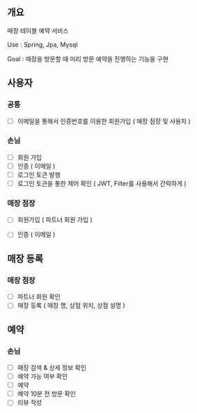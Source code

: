 ## 개요
매장 테이블 예약 서비스

Use : Spring, Jpa, Mysql

Goal : 매장을 방문할 때 미리 방문 예약을 진행하는 기능을 구현

## 사용자
### 공통
- [ ] 이메일을 통해서 인증번호를 이용한 회원가입 ( 매장 점장 및 사용자 )

### 손님
- [ ] 회원 가입
- [ ] 인증 ( 이메일 )
- [ ] 로그인 토큰 발행
- [ ] 로그인 토큰을 통한 제어 확인 ( JWT, Filter를 사용해서 간략하게 )

### 매장 점장
- [ ] 회원가입 ( 파트너 회원 가입 )
- [ ] 인증 ( 이메일 )


## 매장 등록
### 매장 점장
- [ ] 파트너 회원 확인
- [ ] 매장 등록 ( 매장 명, 상점 위치, 상점 설명 )

## 예약
### 손님
- [ ] 매장 검색 & 상세 정보 확인
- [ ] 예약 가능 여부 확인
- [ ] 예약
- [ ] 예약 10분 전 방문 확인
- [ ] 리뷰 작성
